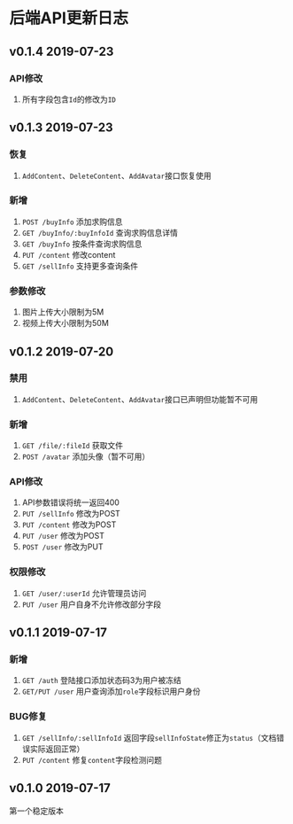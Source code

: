 # 后端API更新日志
## v0.1.4 2019-07-23
### API修改
1. 所有字段包含`Id`的修改为`ID`

## v0.1.3 2019-07-23
### 恢复
1. `AddContent`、`DeleteContent`、`AddAvatar`接口恢复使用

### 新增
1. `POST /buyInfo` 添加求购信息
2. `GET /buyInfo/:buyInfoId` 查询求购信息详情
3. `GET /buyInfo` 按条件查询求购信息
4. `PUT /content` 修改content
5. `GET /sellInfo` 支持更多查询条件

### 参数修改
1. 图片上传大小限制为5M
2. 视频上传大小限制为50M

## v0.1.2 2019-07-20
### 禁用
1. `AddContent`、`DeleteContent`、`AddAvatar`接口已声明但功能暂不可用

### 新增
1. `GET /file/:fileId` 获取文件
2. `POST /avatar` 添加头像（暂不可用）

### API修改
1. API参数错误将统一返回400
2. `PUT /sellInfo` 修改为POST
3. `PUT /content` 修改为POST
4. `PUT /user` 修改为POST
5. `POST /user` 修改为PUT

### 权限修改
1. `GET /user/:userId` 允许管理员访问
2. `PUT /user` 用户自身不允许修改部分字段

## v0.1.1 2019-07-17
### 新增
1. `GET /auth` 登陆接口添加状态码3为用户被冻结
2. `GET/PUT /user` 用户查询添加`role`字段标识用户身份

### BUG修复
1. `GET /sellInfo/:sellInfoId` 返回字段`sellInfoState`修正为`status`（文档错误实际返回正常）
2. `PUT /content` 修复`content`字段检测问题

## v0.1.0 2019-07-17
第一个稳定版本
